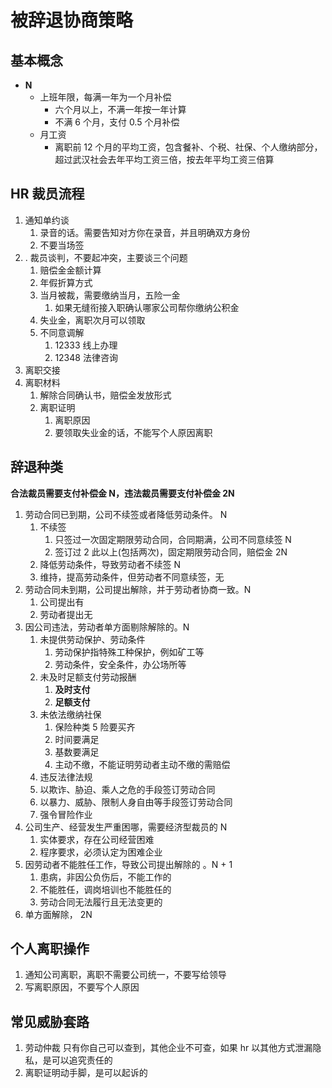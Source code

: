 # 被辞退协商策略

## 基本概念

- **N**
  - 上班年限，每满一年为一个月补偿
    - 六个月以上，不满一年按一年计算
    - 不满 6 个月，支付 0.5 个月补偿
  - 月工资
    - 离职前 12 个月的平均工资，包含餐补、个税、社保、个人缴纳部分，超过武汉社会去年平均工资三倍，按去年平均工资三倍算

## HR 裁员流程

1. 通知单约谈
   1. 录音的话。需要告知对方你在录音，并且明确双方身份
   2. 不要当场签
2. . 裁员谈判，不要起冲突，主要谈三个问题
   1. 赔偿金金额计算
   2. 年假折算方式
   3. 当月被裁，需要缴纳当月，五险一金
      1. 如果无缝衔接入职确认哪家公司帮你缴纳公积金
   4. 失业金，离职次月可以领取
   5. 不同意调解
      1. 12333 线上办理
      2. 12348 法律咨询
3. 离职交接
4. 离职材料
   1. 解除合同确认书，赔偿金发放形式
   2. 离职证明
      1. 离职原因
      2. 要领取失业金的话，不能写个人原因离职

## 辞退种类

**合法裁员需要支付补偿金 N，违法裁员需要支付补偿金 2N**

1. 劳动合同已到期，公司不续签或者降低劳动条件。 N
   1. 不续签
      1. 只签过一次固定期限劳动合同，合同期满，公司不同意续签 N
      2. 签订过 2 此以上(包括两次)，固定期限劳动合同，赔偿金 2N
   2. 降低劳动条件，导致劳动者不续签 N
   3. 维持，提高劳动条件，但劳动者不同意续签，无
2. 劳动合同未到期，公司提出解除，并于劳动者协商一致。N
   1. 公司提出有
   2. 劳动者提出无
3. 因公司违法，劳动者单方面剔除解除的。N
   1. 未提供劳动保护、劳动条件
      1. 劳动保护指特殊工种保护，例如矿工等
      2. 劳动条件，安全条件，办公场所等
   2. 未及时足额支付劳动报酬
      1. **及时支付**
      2. **足额支付**
   3. 未依法缴纳社保
      1. 保险种类 5 险要买齐
      2. 时间要满足
      3. 基数要满足
      4. 主动不缴，不能证明劳动者主动不缴的需赔偿
   4. 违反法律法规
   5. 以欺诈、胁迫、乘人之危的手段签订劳动合同
   6. 以暴力、威胁、限制人身自由等手段签订劳动合同
   7. 强令冒险作业
4. 公司生产、经营发生严重困哪，需要经济型裁员的 N
   1. 实体要求，存在公司经营困难
   2. 程序要求，必须认定为困难企业
5. 因劳动者不能胜任工作，导致公司提出解除的 。N + 1
   1. 患病，非因公负伤后，不能工作的
   2. 不能胜任，调岗培训也不能胜任的
   3. 劳动合同无法履行且无法变更的
6. 单方面解除， 2N

## 个人离职操作

1. 通知公司离职，离职不需要公司统一，不要写给领导
2. 写离职原因，不要写个人原因

## 常见威胁套路

1. 劳动仲裁
   只有你自己可以查到，其他企业不可查，如果 hr 以其他方式泄漏隐私，是可以追究责任的
2. 离职证明动手脚，是可以起诉的
